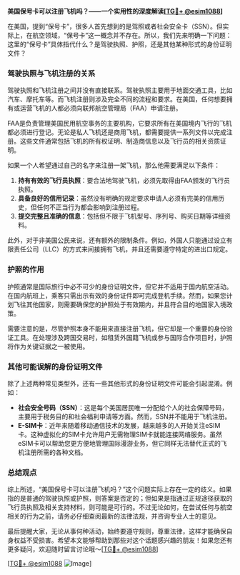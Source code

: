 **美国保号卡可以注册飞机吗？——一个实用性的深度解读[[TG💪+ @esim1088](https://t.me/s/esim1088)]**

在美国，提到“保号卡”，很多人首先想到的是驾照或者社会安全卡（SSN）。但实际上，在航空领域，“保号卡”这一概念并不存在。所以，我们先来明确一下问题：这里的“保号卡”具体指代什么？是驾驶执照、护照，还是其他某种形式的身份证明文件？

### 驾驶执照与飞机注册的关系

驾驶执照和飞机注册之间并没有直接联系。驾驶执照主要用于地面交通工具，比如汽车、摩托车等。而飞机注册则涉及完全不同的流程和要求。在美国，任何想要拥有或运营飞机的人都必须向联邦航空管理局（FAA）申请注册。

FAA是负责管理美国民用航空事务的主要机构，它要求所有在美国境内飞行的飞机都必须进行登记。无论是私人飞机还是商用飞机，都需要提供一系列文件以完成注册。这些文件通常包括飞机的所有权证明、制造商信息以及飞行员的相关资质证明。

如果一个人希望通过自己的名字来注册一架飞机，那么他需要满足以下条件：
1. **持有有效的飞行员执照**：要合法地驾驶飞机，必须先取得由FAA颁发的飞行员执照。
2. **具备良好的信用记录**：虽然没有明确的规定要求申请人必须有完美的信用历史，但任何不正当行为都会影响到注册过程。
3. **提交完整且准确的信息**：包括但不限于飞机型号、序列号、购买日期等详细资料。

此外，对于非美国公民来说，还有额外的限制条件。例如，外国人只能通过设立有限责任公司（LLC）的方式来间接拥有飞机，并且还需要遵守特定的进出口规定。

### 护照的作用

护照通常是国际旅行中必不可少的身份证明文件，但它并不适用于国内航空活动。在国内航班上，乘客只需出示有效的身份证件即可完成登机手续。然而，如果您计划飞往其他国家，则需要确保您的护照处于有效期内，并且符合目的地国家入境政策。

需要注意的是，尽管护照本身不能用来直接注册飞机，但它却是一个重要的身份验证工具。在处理涉及跨国交易时，如租赁外国籍飞机或参与国际合作项目时，护照将作为关键证据之一被使用。

### 其他可能误解的身份证明文件

除了上述两种常见类型外，还有一些其他形式的身份证明文件可能会引起混淆。例如：
- **社会安全号码（SSN）**：这是每个美国居民唯一分配给个人的社会保障号码，主要用于税务目的和社会福利申请等方面。然而，SSN并不能用于飞机注册。
- **E-SIM卡**：近年来随着移动通信技术的发展，越来越多的人开始关注eSIM卡。这种虚拟化的SIM卡允许用户无需物理SIM卡就能连接网络服务。虽然eSIM卡可以帮助您更方便地管理国际漫游业务，但它同样无法替代正式的飞机注册所需的各种文档。

### 总结观点

综上所述，“美国保号卡可以注册飞机吗？”这个问题实际上存在一定的歧义。如果指的是普通的驾驶执照或护照，则答案是否定的；但如果是指通过正规途径获取的飞行员执照及相关支持材料，则可能是可行的。不过无论如何，在尝试任何与航空相关的行为之前，请务必仔细查阅最新的法律法规，并咨询专业人士的意见。

最后提醒大家，无论从事何种活动，始终要遵守规则，尊重法律，这样才能确保自身权益不受损害。希望本文能够帮助到那些对这个话题感兴趣的朋友！如果您还有更多疑问，欢迎随时留言讨论哦～[[TG💪+ @esim1088](https://t.me/s/esim1088)]

[[TG💪+ @esim1088](https://t.me/s/esim1088) ![Image](https://i.postimg.cc/4NQfJmqS/Snipaste-2025-05-13-00-14-12.png)]